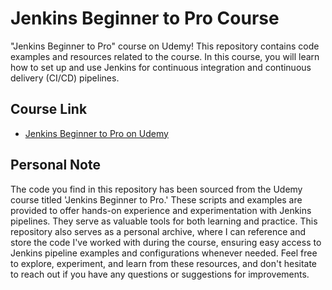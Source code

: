 # Jenkins Beginner to Pro Course

"Jenkins Beginner to Pro" course on Udemy! This repository contains code examples and resources related to the course. In this course, you will learn how to set up and use Jenkins for continuous integration and continuous delivery (CI/CD) pipelines.

## Course Link
- [Jenkins Beginner to Pro on Udemy](https://www.udemy.com/course/jenkins-beginner-to-pro/)

## Personal Note

The code you find in this repository has been sourced from the Udemy course titled 'Jenkins Beginner to Pro.' These scripts and examples are provided to offer hands-on experience and experimentation with Jenkins pipelines. They serve as valuable tools for both learning and practice. This repository also serves as a personal archive, where I can reference and store the code I've worked with during the course, ensuring easy access to Jenkins pipeline examples and configurations whenever needed. Feel free to explore, experiment, and learn from these resources, and don't hesitate to reach out if you have any questions or suggestions for improvements.
